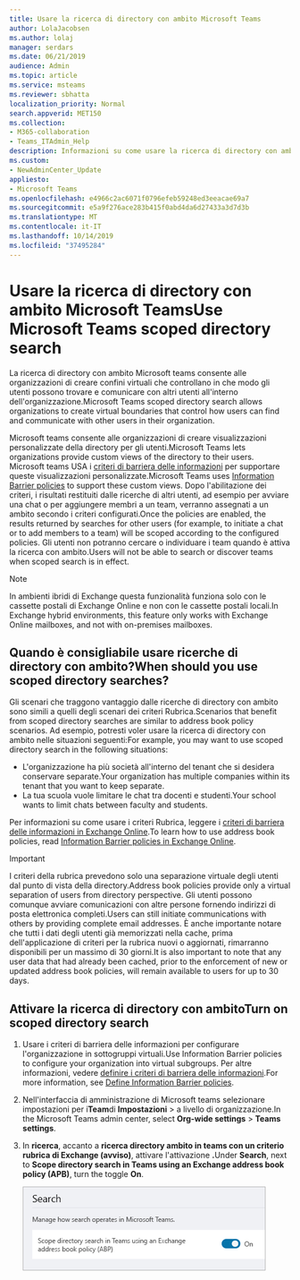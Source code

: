 ```yaml
---
title: Usare la ricerca di directory con ambito Microsoft Teams
author: LolaJacobsen
ms.author: lolaj
manager: serdars
ms.date: 06/21/2019
audience: Admin
ms.topic: article
ms.service: msteams
ms.reviewer: sbhatta
localization_priority: Normal
search.appverid: MET150
ms.collection:
- M365-collaboration
- Teams_ITAdmin_Help
description: Informazioni su come usare la ricerca di directory con ambito Microsoft teams per creare visualizzazioni personalizzate della directory.
ms.custom:
- NewAdminCenter_Update
appliesto:
- Microsoft Teams
ms.openlocfilehash: e4966c2ac6071f0796efeb59248ed3eeacae69a7
ms.sourcegitcommit: e5a9f276ace283b415f0abd4da6d27433a3d7d3b
ms.translationtype: MT
ms.contentlocale: it-IT
ms.lasthandoff: 10/14/2019
ms.locfileid: "37495284"
---
```

# <a name="use-microsoft-teams-scoped-directory-search"></a><span data-ttu-id="10eb5-103">Usare la ricerca di directory con ambito Microsoft Teams</span><span class="sxs-lookup"><span data-stu-id="10eb5-103">Use Microsoft Teams scoped directory search</span></span>

<span data-ttu-id="10eb5-104">La ricerca di directory con ambito Microsoft teams consente alle organizzazioni di creare confini virtuali che controllano in che modo gli utenti possono trovare e comunicare con altri utenti all'interno dell'organizzazione.</span><span class="sxs-lookup"><span data-stu-id="10eb5-104">Microsoft Teams scoped directory search allows organizations to create virtual boundaries that control how users can find and communicate with other users in their organization.</span></span> 

<span data-ttu-id="10eb5-105">Microsoft teams consente alle organizzazioni di creare visualizzazioni personalizzate della directory per gli utenti.</span><span class="sxs-lookup"><span data-stu-id="10eb5-105">Microsoft Teams lets organizations provide custom views of the directory to their users.</span></span> <span data-ttu-id="10eb5-106">Microsoft teams USA i [criteri di barriera delle informazioni](https://docs.microsoft.com/microsoft-365/compliance/information-barriers) per supportare queste visualizzazioni personalizzate.</span><span class="sxs-lookup"><span data-stu-id="10eb5-106">Microsoft Teams uses [Information Barrier policies](https://docs.microsoft.com/microsoft-365/compliance/information-barriers) to support these custom views.</span></span> <span data-ttu-id="10eb5-107">Dopo l'abilitazione dei criteri, i risultati restituiti dalle ricerche di altri utenti, ad esempio per avviare una chat o per aggiungere membri a un team, verranno assegnati a un ambito secondo i criteri configurati.</span><span class="sxs-lookup"><span data-stu-id="10eb5-107">Once the policies are enabled, the results returned by searches for other users (for example, to initiate a chat or to add members to a team) will be scoped according to the configured policies.</span></span> <span data-ttu-id="10eb5-108">Gli utenti non potranno cercare o individuare i team quando è attiva la ricerca con ambito.</span><span class="sxs-lookup"><span data-stu-id="10eb5-108">Users will not be able to search or discover teams when scoped search is in effect.</span></span> 

> [!NOTE]
> <span data-ttu-id="10eb5-109">In ambienti ibridi di Exchange questa funzionalità funziona solo con le cassette postali di Exchange Online e non con le cassette postali locali.</span><span class="sxs-lookup"><span data-stu-id="10eb5-109">In Exchange hybrid environments, this feature only works with Exchange Online mailboxes, and not with on-premises mailboxes.</span></span>

## <a name="when-should-you-use-scoped-directory-searches"></a><span data-ttu-id="10eb5-110">Quando è consigliabile usare ricerche di directory con ambito?</span><span class="sxs-lookup"><span data-stu-id="10eb5-110">When should you use scoped directory searches?</span></span>

<span data-ttu-id="10eb5-111">Gli scenari che traggono vantaggio dalle ricerche di directory con ambito sono simili a quelli degli scenari dei criteri Rubrica.</span><span class="sxs-lookup"><span data-stu-id="10eb5-111">Scenarios that benefit from scoped directory searches are similar to address book policy scenarios.</span></span> <span data-ttu-id="10eb5-112">Ad esempio, potresti voler usare la ricerca di directory con ambito nelle situazioni seguenti:</span><span class="sxs-lookup"><span data-stu-id="10eb5-112">For example, you may want to use scoped directory search in the following situations:</span></span>

- <span data-ttu-id="10eb5-113">L'organizzazione ha più società all'interno del tenant che si desidera conservare separate.</span><span class="sxs-lookup"><span data-stu-id="10eb5-113">Your organization has multiple companies within its tenant that you want to keep separate.</span></span> 
- <span data-ttu-id="10eb5-114">La tua scuola vuole limitare le chat tra docenti e studenti.</span><span class="sxs-lookup"><span data-stu-id="10eb5-114">Your school wants to limit chats between faculty and students.</span></span> 
 
<span data-ttu-id="10eb5-115">Per informazioni su come usare i criteri Rubrica, leggere i [criteri di barriera delle informazioni in Exchange Online](https://docs.microsoft.com/microsoft-365/compliance/information-barriers).</span><span class="sxs-lookup"><span data-stu-id="10eb5-115">To learn how to use address book policies, read [Information Barrier policies in Exchange Online](https://docs.microsoft.com/microsoft-365/compliance/information-barriers).</span></span>

> [!IMPORTANT]
> <span data-ttu-id="10eb5-116">I criteri della rubrica prevedono solo una separazione virtuale degli utenti dal punto di vista della directory.</span><span class="sxs-lookup"><span data-stu-id="10eb5-116">Address book policies provide only a virtual separation of users from directory perspective.</span></span> <span data-ttu-id="10eb5-117">Gli utenti possono comunque avviare comunicazioni con altre persone fornendo indirizzi di posta elettronica completi.</span><span class="sxs-lookup"><span data-stu-id="10eb5-117">Users can still initiate communications with others by providing complete email addresses.</span></span> <span data-ttu-id="10eb5-118">È anche importante notare che tutti i dati degli utenti già memorizzati nella cache, prima dell'applicazione di criteri per la rubrica nuovi o aggiornati, rimarranno disponibili per un massimo di 30 giorni.</span><span class="sxs-lookup"><span data-stu-id="10eb5-118">It is also important to note that any user data that had already been cached, prior to the enforcement of new or updated address book policies, will remain available to users for up to 30 days.</span></span>

## <a name="turn-on-scoped-directory-search"></a><span data-ttu-id="10eb5-119">Attivare la ricerca di directory con ambito</span><span class="sxs-lookup"><span data-stu-id="10eb5-119">Turn on scoped directory search</span></span>

1. <span data-ttu-id="10eb5-120">Usare i criteri di barriera delle informazioni per configurare l'organizzazione in sottogruppi virtuali.</span><span class="sxs-lookup"><span data-stu-id="10eb5-120">Use Information Barrier policies to configure your organization into virtual subgroups.</span></span> <span data-ttu-id="10eb5-121">Per altre informazioni, vedere [definire i criteri di barriera delle informazioni](https://docs.microsoft.com/microsoft-365/compliance/information-barriers-policies).</span><span class="sxs-lookup"><span data-stu-id="10eb5-121">For more information, see [Define Information Barrier policies](https://docs.microsoft.com/microsoft-365/compliance/information-barriers-policies).</span></span>

2. <span data-ttu-id="10eb5-122">Nell'interfaccia di amministrazione di Microsoft teams selezionare impostazioni per i**Team**di **Impostazioni** > a livello di organizzazione.</span><span class="sxs-lookup"><span data-stu-id="10eb5-122">In the Microsoft Teams admin center, select **Org-wide settings** > **Teams settings**.</span></span>

3. <span data-ttu-id="10eb5-123">In **ricerca**, accanto a **ricerca directory ambito in teams con un criterio rubrica di Exchange (avviso)**, attivare l'attivazione **.**</span><span class="sxs-lookup"><span data-stu-id="10eb5-123">Under **Search**, next to **Scope directory search in Teams using an Exchange address book policy (APB)**, turn the toggle **On**.</span></span>

    ![Ricerca di directory con ambito nell'interfaccia di amministrazione di Microsoft Teams](media/teams-scoped-directory-search-image1.png)



